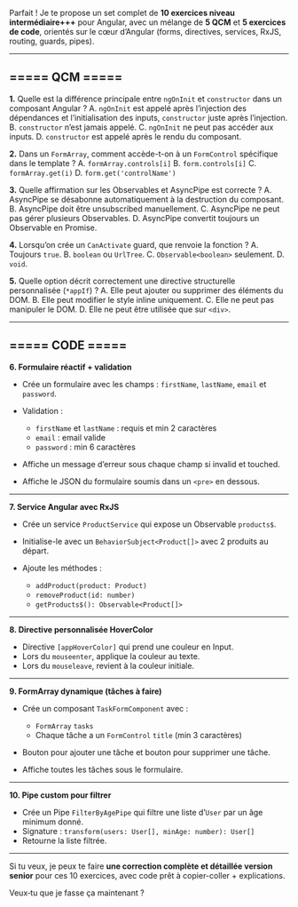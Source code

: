 Parfait ! Je te propose un set complet de **10 exercices niveau intermédiaire+++** pour Angular, avec un mélange de **5 QCM** et **5 exercices de code**, orientés sur le cœur d’Angular (forms, directives, services, RxJS, routing, guards, pipes).

---

## ===== QCM =====

**1.** Quelle est la différence principale entre `ngOnInit` et `constructor` dans un composant Angular ?
A. `ngOnInit` est appelé après l’injection des dépendances et l’initialisation des inputs, `constructor` juste après l’injection.
B. `constructor` n’est jamais appelé.
C. `ngOnInit` ne peut pas accéder aux inputs.
D. `constructor` est appelé après le rendu du composant.

**2.** Dans un `FormArray`, comment accède-t-on à un `FormControl` spécifique dans le template ?
A. `formArray.controls[i]`
B. `form.controls[i]`
C. `formArray.get(i)`
D. `form.get('controlName')`

**3.** Quelle affirmation sur les Observables et AsyncPipe est correcte ?
A. AsyncPipe se désabonne automatiquement à la destruction du composant.
B. AsyncPipe doit être unsubscribed manuellement.
C. AsyncPipe ne peut pas gérer plusieurs Observables.
D. AsyncPipe convertit toujours un Observable en Promise.

**4.** Lorsqu’on crée un `CanActivate` guard, que renvoie la fonction ?
A. Toujours `true`.
B. `boolean` ou `UrlTree`.
C. `Observable<boolean>` seulement.
D. `void`.

**5.** Quelle option décrit correctement une directive structurelle personnalisée (`*appIf`) ?
A. Elle peut ajouter ou supprimer des éléments du DOM.
B. Elle peut modifier le style inline uniquement.
C. Elle ne peut pas manipuler le DOM.
D. Elle ne peut être utilisée que sur `<div>`.

---

## ===== CODE =====

**6. Formulaire réactif + validation**

* Crée un formulaire avec les champs : `firstName`, `lastName`, `email` et `password`.
* Validation :

  * `firstName` et `lastName` : requis et min 2 caractères
  * `email` : email valide
  * `password` : min 6 caractères
* Affiche un message d’erreur sous chaque champ si invalid et touched.
* Affiche le JSON du formulaire soumis dans un `<pre>` en dessous.

---

**7. Service Angular avec RxJS**

* Crée un service `ProductService` qui expose un Observable `products$`.
* Initialise-le avec un `BehaviorSubject<Product[]>` avec 2 produits au départ.
* Ajoute les méthodes :

  * `addProduct(product: Product)`
  * `removeProduct(id: number)`
  * `getProducts$(): Observable<Product[]>`

---

**8. Directive personnalisée HoverColor**

* Directive `[appHoverColor]` qui prend une couleur en Input.
* Lors du `mouseenter`, applique la couleur au texte.
* Lors du `mouseleave`, revient à la couleur initiale.

---

**9. FormArray dynamique (tâches à faire)**

* Crée un composant `TaskFormComponent` avec :

  * `FormArray` `tasks`
  * Chaque tâche a un `FormControl` `title` (min 3 caractères)
* Bouton pour ajouter une tâche et bouton pour supprimer une tâche.
* Affiche toutes les tâches sous le formulaire.

---

**10. Pipe custom pour filtrer**

* Crée un Pipe `FilterByAgePipe` qui filtre une liste d’`User` par un âge minimum donné.
* Signature : `transform(users: User[], minAge: number): User[]`
* Retourne la liste filtrée.

---

Si tu veux, je peux te faire **une correction complète et détaillée version senior** pour ces 10 exercices, avec code prêt à copier-coller + explications.

Veux‑tu que je fasse ça maintenant ?


